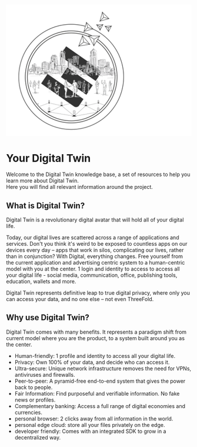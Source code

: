 ![](img/digital_twin_intro.png)

# Your Digital Twin

Welcome to the Digital Twin knowledge base, a set of resources to help you learn more about Digital Twin.
<br>
Here you will find all relevant information around the project.

## What is Digital Twin?

Digital Twin is a revolutionary digital avatar that will hold all of your digital life.

Today, our digital lives are scattered across a range of applications and services. Don't you think it's weird to be exposed to countless apps on our devices every day – apps that work in silos, complicating our lives, rather than in conjunction? With Digital, everything changes. Free yourself from the current application and advertising centric system to a human-centric model with you at the center. 1 login and identity to access to access all your digital life - social media, communication, office, publishing tools, education, wallets and more.

Digital Twin represents definitive leap to true digital privacy, where only you can access your data, and no one else – not even ThreeFold.

## Why use Digital Twin?

Digital Twin comes with many benefits. It represents a paradigm shift from current model where you are the product, to a system built around you as the center.

- Human-friendly: 1 profile and identity to access all your digital life.
- Privacy: Own 100% of your data, and decide who can access it.
- Ultra-secure: Unique network infrastructure removes the need for VPNs, antiviruses and firewalls.
- Peer-to-peer: A pyramid-free end-to-end system that gives the power back to people.
- Fair Information: Find purposeful and verifiable information. No fake news or profiles.
- Complementary banking: Access a full range of digital economies and currencies.
- personal browser: 2 clicks away from all information in the world.
- personal edge cloud: store all your files privately on the edge.
- developer friendly: Comes with an integrated SDK to grow in a decentralized way.
